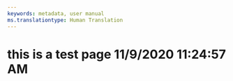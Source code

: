 ```yaml
---
keywords: metadata, user manual
ms.translationtype: Human Translation
---
```

# this is a test page 11/9/2020 11:24:57 AM